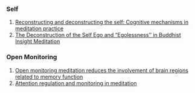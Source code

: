 ### Self

1. [Reconstructing and deconstructing the self: Cognitive mechanisms in meditation practice](http://dx.doi.org/10.1016/j.tics.2015.07.001)
2. [The Deconstruction of the Self Ego and “Egolessness’’ in Buddhist Insight Meditation](https://citeseerx.ist.psu.edu/viewdoc/download?doi=10.1.1.1088.6185&rep=rep1&type=pdf)


### Open Monitoring
1. [Open monitoring meditation reduces the involvement of brain regions related to memory function](http://dx.doi.org/10.1038/s41598-018-28274-4)
2. [Attention regulation and monitoring in meditation](https://www.ncbi.nlm.nih.gov/pmc/articles/PMC2693206/pdf/nihms82882.pdf)
